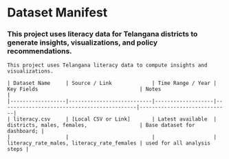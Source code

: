 # Dataset Manifest

### This project uses literacy data for Telangana districts to generate insights, visualizations, and policy recommendations.
```
This project uses Telangana literacy data to compute insights and visualizations.

| Dataset Name     | Source / Link             | Time Range / Year | Key Fields                                 | Notes                       |
|------------------|---------------------------|-------------------|--------------------------------------------|-----------------------------|
| literacy.csv     | [Local CSV or Link]       | Latest available  | districts, males, females,                 | Base dataset for dashboard; |
|                  |                           |                   | literacy_rate_males, literacy_rate_females | used for all analysis steps |
```
